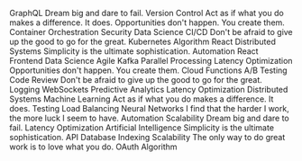 GraphQL Dream big and dare to fail. Version Control Act as if what you do makes a difference. It does. Opportunities don't happen. You create them. Container Orchestration Security Data Science CI/CD Don't be afraid to give up the good to go for the great. Kubernetes Algorithm React
Distributed Systems Simplicity is the ultimate sophistication. Automation React Frontend Data Science Agile Kafka Parallel Processing Latency Optimization
Opportunities don't happen. You create them. Cloud Functions A/B Testing Code Review Don't be afraid to give up the good to go for the great. Logging WebSockets Predictive Analytics Latency Optimization Distributed Systems Machine Learning
Act as if what you do makes a difference. It does. Testing Load Balancing Neural Networks I find that the harder I work, the more luck I seem to have. Automation Scalability Dream big and dare to fail. Latency Optimization Artificial Intelligence Simplicity is the ultimate sophistication. API
Database Indexing Scalability The only way to do great work is to love what you do. OAuth Algorithm
